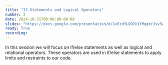 ```yaml
---
title: "If-Statements and Logical Operators"
number: 3
date: 2024-10-31T00:00:00-00:00
slides: "https://docs.google.com/presentation/d/1xEzdYLQO7e1YMqqkrJsvSwQFUx7fkG11AijoeZ63248/edit?usp=sharing"
ready: True
recording:
---
```


In this session we will focus on if/else statements as well as logical and relational operators. These operators are used in if/else statements to apply limits and restraints to our code.
